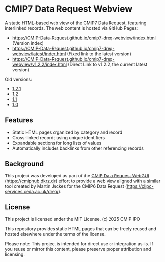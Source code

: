 # CMIP7 Data Request Webview

A static HTML-based web view of the CMIP7 Data Request, featuring interlinked records.
The web content is hosted via GitHub Pages:
- https://CMIP-Data-Request.github.io/cmip7-dreq-webview/index.html (Version index)
- https://CMIP-Data-Request.github.io/cmip7-dreq-webview/latest/index.html (Fixed link to the latest version)
- https://CMIP-Data-Request.github.io/cmip7-dreq-webview/v1.2.2/index.html (Direct Link to v1.2.2, the current latest version)

Old versions:
- [1.2.1](https://CMIP-Data-Request.github.io/cmip7-dreq-webview/v1.2.1/index.html)
- [1.2](https://CMIP-Data-Request.github.io/cmip7-dreq-webview/v1.2/index.html)
- [1.1](https://CMIP-Data-Request.github.io/cmip7-dreq-webview/v1.1/index.html)
- [1.0](https://CMIP-Data-Request.github.io/cmip7-dreq-webview/v1.0/index.html)

## Features

- Static HTML pages organized by category and record
- Cross-linked records using unique identifiers
- Expandable sections for long lists of values
- Automatically includes backlinks from other referencing records

## Background

This project was developed as part of the [CMIP Data Request WebGUI (https://cmiphub.dkrz.de)](https://cmiphub.dkrz.de) effort to provide a web view
aligned with a similar tool created by Martin Juckes for the CMIP6 Data Request (https://clipc-services.ceda.ac.uk/dreq/).

## License

This project is licensed under the MIT License.
(c) 2025 CMIP IPO

This repository provides static HTML pages that can be freely reused and hosted elsewhere under the terms of the license.

Please note: This project is intended for direct use or integration as-is. If you reuse or mirror this content, please preserve proper attribution and licensing.
